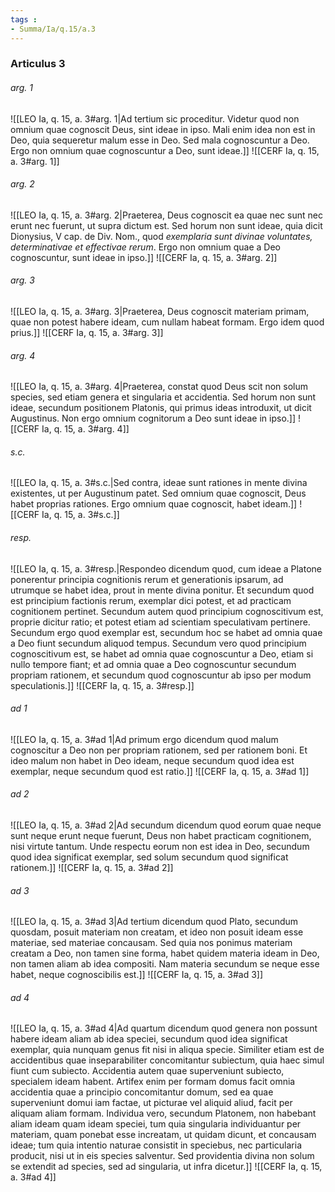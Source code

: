 ```yaml
---
tags : 
- Summa/Ia/q.15/a.3
---
```


### Articulus 3

###### arg. 1
![[LEO Ia, q. 15, a. 3#arg. 1|Ad tertium sic proceditur. Videtur quod non omnium quae cognoscit Deus, sint ideae in ipso. Mali enim idea non est in Deo, quia sequeretur malum esse in Deo. Sed mala cognoscuntur a Deo. Ergo non omnium quae cognoscuntur a Deo, sunt ideae.]]
![[CERF Ia, q. 15, a. 3#arg. 1]]

###### arg. 2
![[LEO Ia, q. 15, a. 3#arg. 2|Praeterea, Deus cognoscit ea quae nec sunt nec erunt nec fuerunt, ut supra dictum est. Sed horum non sunt ideae, quia dicit Dionysius, V cap. de Div. Nom., quod *exemplaria sunt divinae voluntates, determinativae et effectivae rerum*. Ergo non omnium quae a Deo cognoscuntur, sunt ideae in ipso.]]
![[CERF Ia, q. 15, a. 3#arg. 2]]

###### arg. 3
![[LEO Ia, q. 15, a. 3#arg. 3|Praeterea, Deus cognoscit materiam primam, quae non potest habere ideam, cum nullam habeat formam. Ergo idem quod prius.]]
![[CERF Ia, q. 15, a. 3#arg. 3]]

###### arg. 4
![[LEO Ia, q. 15, a. 3#arg. 4|Praeterea, constat quod Deus scit non solum species, sed etiam genera et singularia et accidentia. Sed horum non sunt ideae, secundum positionem Platonis, qui primus ideas introduxit, ut dicit Augustinus. Non ergo omnium cognitorum a Deo sunt ideae in ipso.]]
![[CERF Ia, q. 15, a. 3#arg. 4]]

###### s.c.
![[LEO Ia, q. 15, a. 3#s.c.|Sed contra, ideae sunt rationes in mente divina existentes, ut per Augustinum patet. Sed omnium quae cognoscit, Deus habet proprias rationes. Ergo omnium quae cognoscit, habet ideam.]]
![[CERF Ia, q. 15, a. 3#s.c.]]

###### resp.
![[LEO Ia, q. 15, a. 3#resp.|Respondeo dicendum quod, cum ideae a Platone ponerentur principia cognitionis rerum et generationis ipsarum, ad utrumque se habet idea, prout in mente divina ponitur. Et secundum quod est principium factionis rerum, exemplar dici potest, et ad practicam cognitionem pertinet. Secundum autem quod principium cognoscitivum est, proprie dicitur ratio; et potest etiam ad scientiam speculativam pertinere. Secundum ergo quod exemplar est, secundum hoc se habet ad omnia quae a Deo fiunt secundum aliquod tempus. Secundum vero quod principium cognoscitivum est, se habet ad omnia quae cognoscuntur a Deo, etiam si nullo tempore fiant; et ad omnia quae a Deo cognoscuntur secundum propriam rationem, et secundum quod cognoscuntur ab ipso per modum speculationis.]]
![[CERF Ia, q. 15, a. 3#resp.]]

###### ad 1
![[LEO Ia, q. 15, a. 3#ad 1|Ad primum ergo dicendum quod malum cognoscitur a Deo non per propriam rationem, sed per rationem boni. Et ideo malum non habet in Deo ideam, neque secundum quod idea est exemplar, neque secundum quod est ratio.]]
![[CERF Ia, q. 15, a. 3#ad 1]]

###### ad 2
![[LEO Ia, q. 15, a. 3#ad 2|Ad secundum dicendum quod eorum quae neque sunt neque erunt neque fuerunt, Deus non habet practicam cognitionem, nisi virtute tantum. Unde respectu eorum non est idea in Deo, secundum quod idea significat exemplar, sed solum secundum quod significat rationem.]]
![[CERF Ia, q. 15, a. 3#ad 2]]

###### ad 3
![[LEO Ia, q. 15, a. 3#ad 3|Ad tertium dicendum quod Plato, secundum quosdam, posuit materiam non creatam, et ideo non posuit ideam esse materiae, sed materiae concausam. Sed quia nos ponimus materiam creatam a Deo, non tamen sine forma, habet quidem materia ideam in Deo, non tamen aliam ab idea compositi. Nam materia secundum se neque esse habet, neque cognoscibilis est.]]
![[CERF Ia, q. 15, a. 3#ad 3]]

###### ad 4
![[LEO Ia, q. 15, a. 3#ad 4|Ad quartum dicendum quod genera non possunt habere ideam aliam ab idea speciei, secundum quod idea significat exemplar, quia nunquam genus fit nisi in aliqua specie. Similiter etiam est de accidentibus quae inseparabiliter concomitantur subiectum, quia haec simul fiunt cum subiecto. Accidentia autem quae superveniunt subiecto, specialem ideam habent. Artifex enim per formam domus facit omnia accidentia quae a principio concomitantur domum, sed ea quae superveniunt domui iam factae, ut picturae vel aliquid aliud, facit per aliquam aliam formam. Individua vero, secundum Platonem, non habebant aliam ideam quam ideam speciei, tum quia singularia individuantur per materiam, quam ponebat esse increatam, ut quidam dicunt, et concausam ideae; tum quia intentio naturae consistit in speciebus, nec particularia producit, nisi ut in eis species salventur. Sed providentia divina non solum se extendit ad species, sed ad singularia, ut infra dicetur.]]
![[CERF Ia, q. 15, a. 3#ad 4]]

